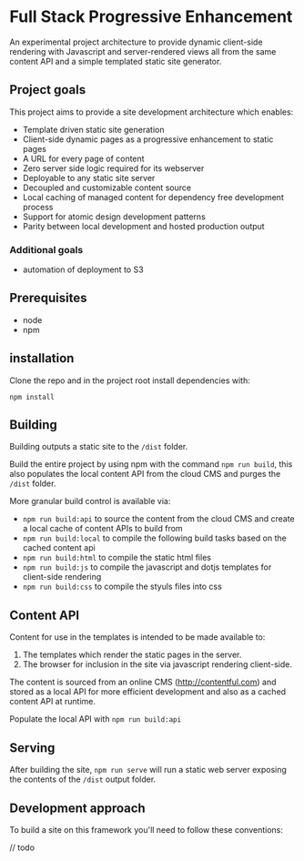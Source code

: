 # Full Stack Progressive Enhancement

An experimental project architecture to provide dynamic client-side rendering with Javascript and server-rendered views all from the same content API and a simple templated static site generator.


## Project goals

This project aims to provide a site development architecture which enables:

- Template driven static site generation
- Client-side dynamic pages as a progressive enhancement to static pages
- A URL for every page of content
- Zero server side logic required for its webserver
- Deployable to any static site server
- Decoupled and customizable content source
- Local caching of managed content for dependency free development process
- Support for atomic design development patterns
- Parity between local development and hosted production output

### Additional goals

- automation of deployment to S3



## Prerequisites

- node
- npm


## installation

Clone the repo and in the project root install dependencies with:

`npm install`


## Building

Building outputs a static site to the `/dist` folder.

Build the entire project by using npm with the command `npm run build`, this also populates the local content API from the cloud CMS and purges the `/dist` folder.

More granular build control is available via:
- `npm run build:api` to source the content from the cloud CMS and create a local cache of content APIs to build from
- `npm run build:local` to compile the following build tasks based on the cached content api
- `npm run build:html` to compile the static html files
- `npm run build:js` to compile the javascript and dotjs templates for client-side rendering
- `npm run build:css` to compile the styuls files into css


## Content API

Content for use in the templates is intended to be made available to:

1. The templates which render the static pages in the server.
2. The browser for inclusion in the site via javascript rendering client-side.

The content is sourced from an online CMS (http://contentful.com) and stored as a local API for more efficient development and also as a cached content API at runtime.

Populate the local API with `npm run build:api`


## Serving

After building the site, `npm run serve` will run a static web server exposing the contents of the `/dist` output folder.



## Development approach

To build a site on this framework you'll need to follow these conventions:

// todo






